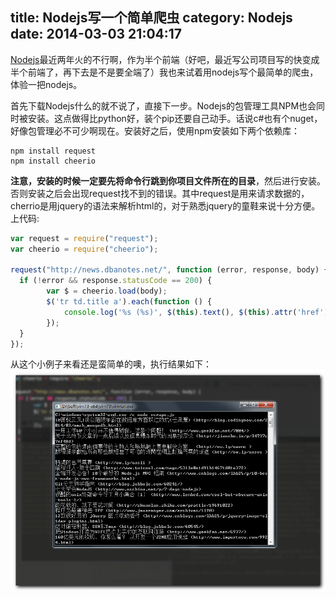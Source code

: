 title: Nodejs写一个简单爬虫
category: Nodejs
date: 2014-03-03 21:04:17
---

[Nodejs](http://nodejs.org/)最近两年火的不行啊，作为半个前端（好吧，最近写公司项目写的快变成半个前端了，再下去是不是要全端了）我也来试着用nodejs写个最简单的爬虫，体验一把nodejs。

<!-- more -->

首先下载Nodejs什么的就不说了，直接下一步。Nodejs的包管理工具NPM也会同时被安装。这点做得比python好，装个pip还要自己动手。话说c#也有个nuget，好像包管理必不可少啊现在。安装好之后，使用npm安装如下两个依赖库：
```
npm install request
npm install cheerio
```
**注意，安装的时候一定要先将命令行跳到你项目文件所在的目录**，然后进行安装。否则安装之后会出现request找不到的错误。其中request是用来请求数据的，cherrio是用jquery的语法来解析html的，对于熟悉jquery的童鞋来说十分方便。
上代码:
```javascript
var request = require("request");
var cheerio = require("cheerio");

request("http://news.dbanotes.net/", function (error, response, body) {
  if (!error && response.statusCode == 200) {
        var $ = cheerio.load(body);
        $('tr td.title a').each(function () {
            console.log('%s (%s)', $(this).text(), $(this).attr('href'));
        });
  }
});
```

从这个小例子来看还是蛮简单的噢，执行结果如下：
<img src="/Images/nodejs-crawler-photo/result.png" />
